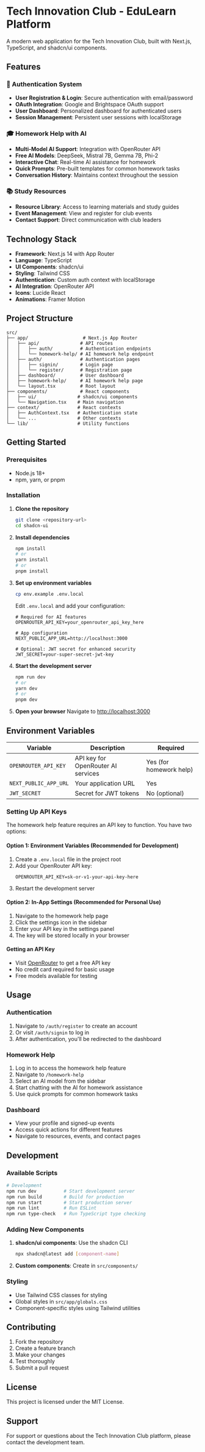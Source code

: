 # Tech Innovation Club - EduLearn Platform

A modern web application for the Tech Innovation Club, built with Next.js, TypeScript, and shadcn/ui components.

## Features

### 🔐 Authentication System
- **User Registration & Login**: Secure authentication with email/password
- **OAuth Integration**: Google and Brightspace OAuth support
- **User Dashboard**: Personalized dashboard for authenticated users
- **Session Management**: Persistent user sessions with localStorage

### 🎓 Homework Help with AI
- **Multi-Model AI Support**: Integration with OpenRouter API
- **Free AI Models**: DeepSeek, Mistral 7B, Gemma 7B, Phi-2
- **Interactive Chat**: Real-time AI assistance for homework
- **Quick Prompts**: Pre-built templates for common homework tasks
- **Conversation History**: Maintains context throughout the session

### 📚 Study Resources
- **Resource Library**: Access to learning materials and study guides
- **Event Management**: View and register for club events
- **Contact Support**: Direct communication with club leaders

## Technology Stack

- **Framework**: Next.js 14 with App Router
- **Language**: TypeScript
- **UI Components**: shadcn/ui
- **Styling**: Tailwind CSS
- **Authentication**: Custom auth context with localStorage
- **AI Integration**: OpenRouter API
- **Icons**: Lucide React
- **Animations**: Framer Motion

## Project Structure

```
src/
├── app/                    # Next.js App Router
│   ├── api/               # API routes
│   │   ├── auth/          # Authentication endpoints
│   │   └── homework-help/ # AI homework help endpoint
│   ├── auth/              # Authentication pages
│   │   ├── signin/        # Login page
│   │   └── register/      # Registration page
│   ├── dashboard/         # User dashboard
│   ├── homework-help/     # AI homework help page
│   └── layout.tsx         # Root layout
├── components/            # React components
│   ├── ui/               # shadcn/ui components
│   └── Navigation.tsx    # Main navigation
├── context/              # React contexts
│   ├── AuthContext.tsx   # Authentication state
│   └── ...               # Other contexts
└── lib/                  # Utility functions
```

## Getting Started

### Prerequisites

- Node.js 18+ 
- npm, yarn, or pnpm

### Installation

1. **Clone the repository**
   ```bash
   git clone <repository-url>
   cd shadcn-ui
   ```

2. **Install dependencies**
   ```bash
   npm install
   # or
   yarn install
   # or
   pnpm install
   ```

3. **Set up environment variables**
   ```bash
   cp env.example .env.local
   ```

   Edit `.env.local` and add your configuration:
   ```env
   # Required for AI features
   OPENROUTER_API_KEY=your_openrouter_api_key_here
   
   # App configuration
   NEXT_PUBLIC_APP_URL=http://localhost:3000
   
   # Optional: JWT secret for enhanced security
   JWT_SECRET=your-super-secret-jwt-key
   ```

4. **Start the development server**
   ```bash
   npm run dev
   # or
   yarn dev
   # or
   pnpm dev
   ```

5. **Open your browser**
   Navigate to [http://localhost:3000](http://localhost:3000)

## Environment Variables

| Variable | Description | Required |
|----------|-------------|----------|
| `OPENROUTER_API_KEY` | API key for OpenRouter AI services | Yes (for homework help) |
| `NEXT_PUBLIC_APP_URL` | Your application URL | Yes |
| `JWT_SECRET` | Secret for JWT tokens | No (optional) |

### Setting Up API Keys

The homework help feature requires an API key to function. You have two options:

#### Option 1: Environment Variables (Recommended for Development)
1. Create a `.env.local` file in the project root
2. Add your OpenRouter API key:
   ```env
   OPENROUTER_API_KEY=sk-or-v1-your-api-key-here
   ```
3. Restart the development server

#### Option 2: In-App Settings (Recommended for Personal Use)
1. Navigate to the homework help page
2. Click the settings icon in the sidebar
3. Enter your API key in the settings panel
4. The key will be stored locally in your browser

#### Getting an API Key
- Visit [OpenRouter](https://openrouter.ai/keys) to get a free API key
- No credit card required for basic usage
- Free models available for testing

## Usage

### Authentication
1. Navigate to `/auth/register` to create an account
2. Or visit `/auth/signin` to log in
3. After authentication, you'll be redirected to the dashboard

### Homework Help
1. Log in to access the homework help feature
2. Navigate to `/homework-help`
3. Select an AI model from the sidebar
4. Start chatting with the AI for homework assistance
5. Use quick prompts for common homework tasks

### Dashboard
- View your profile and signed-up events
- Access quick actions for different features
- Navigate to resources, events, and contact pages

## Development

### Available Scripts

```bash
# Development
npm run dev          # Start development server
npm run build        # Build for production
npm run start        # Start production server
npm run lint         # Run ESLint
npm run type-check   # Run TypeScript type checking
```

### Adding New Components

1. **shadcn/ui components**: Use the shadcn CLI
   ```bash
   npx shadcn@latest add [component-name]
   ```

2. **Custom components**: Create in `src/components/`

### Styling

- Use Tailwind CSS classes for styling
- Global styles in `src/app/globals.css`
- Component-specific styles using Tailwind utilities

## Contributing

1. Fork the repository
2. Create a feature branch
3. Make your changes
4. Test thoroughly
5. Submit a pull request

## License

This project is licensed under the MIT License.

## Support

For support or questions about the Tech Innovation Club platform, please contact the development team.
